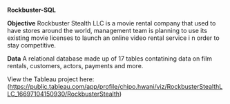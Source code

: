 **Rockbuster-SQL**

**Objective**
Rockbuster Stealth LLC is a movie rental company that used to have stores around the world, management team is planning to use its existing movie licenses to launch an online video rental service i n order to stay competitive.



**Data**
A relational database made up of 17 tables contatining data on film rentals, customers, actors, payments and more. 

View the Tableau project here: (https://public.tableau.com/app/profile/chipo.hwani/viz/RockbusterStealthLLC_16697104150930/RockbusterStealth)
